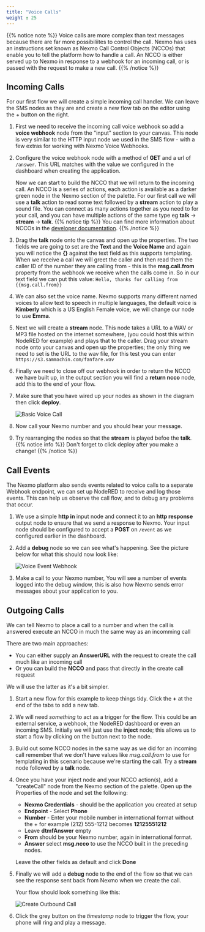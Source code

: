 ```yaml
---
title: "Voice Calls"
weight : 25
---
```

{{% notice note %}}
Voice calls are more complex than text messages because there are far more possibiliites to control the call. Nexmo has uses an instructions set known as Nexmo Call Control Objects (NCCOs) that enable you to tell the platform how to handle a call. An NCCO is either served up to Nexmo in response to a webhook for an incoming call, or is passed with the request to make a new call.
{{% /notice %}}

## Incoming Calls

For our first flow we will create a simple incoming call handler. We can leave the SMS nodes as they are and create a new flow tab on the editor using the + button on the right. 

1. First we need to receive the incoming call voice webhook so add a **voice webhook** node from the "input" section to your canvas. This node is very similar to the HTTP input node we used in the SMS flow - with a few extras for working with Nexmo Voice Webhooks.

2. Configure the voice webhook node with a method of **GET** and a url of `/answer`. This URL matches with the value we configured in the dashboard when creating the application.

    Now we can start to build the NCCO that we will return to the incoming call. An NCCO is a series of actions, each action is available as a darker green node in the Nexmo section of the palette. For our first call we will use a **talk** action to read some text followed by a **stream** action to play a sound file. You can connect as many actions together as you need to for your call, and you can have multiple actions of the same type eg **talk** -> **stream** -> **talk**.
  {{% notice tip %}}
  You can find more information about NCCOs in the [developer documentation](https://developer.nexmo.com/voice/voice-api/guides/ncco).
  {{% /notice  %}}
    
3. Drag the **talk** node onto the canvas and open up the properties. The two fields we are going to set are the **Text** and the **Voice Name** and again you will notice the **{}** against the text field as this supports templating. When we receive a call we will greet the caller and then read them the caller ID of the number they are calling from - this is the **msg.call.from** property from the webhook we receive when the calls come in. So in our text field we can put this value: `Hello, thanks for calling from {{msg.call.from}}`

4. We can also set the voice name. Nexmo supports many different named voices to allow text to speech in multiple languages, the default voice is **Kimberly** which is a US English Female voice, we will change our node to use **Emma**.

5. Next we will create a **stream** node. This node takes a URL to a WAV or MP3 file hosted on the internet somewhere, (you could host this within NodeRED for example) and plays that to the caller. Drag your stream node onto your canvas and open up the properties; the only thing we need to set is the URL to the wav file, for this test you can enter `https://s3.sammachin.com/fanfare.wav`

6. Finally we need to close off our webhook in order to return the NCCO we have built up, in the output section you will find a **return ncco** node, add this to the end of your flow.

7. Make sure that you have wired up your nodes as shown in the diagram then click **deploy**.

    ![Basic Voice Call](/Basic_Voice.png)

8. Now call your Nexmo number and you should hear your message.

9. Try rearranging the nodes so that the **stream** is played befoe the **talk**.
  {{% notice info %}} 
  Don't forget to click deploy after you make a change!
  {{% /notice  %}}

## Call Events

The Nexmo platform also sends events related to voice calls to a separate Webhook endpoint, we can set up NodeRED to receive and log those events. This can help us observe the call flow, and to debug any problems that occur.

1. We use a simple **http in** input node and connect it to an **http response** output node to ensure that we send a response to Nexmo. Your input node should be configured to accept a **POST** on `/event` as we configured earlier in the dashboard.

2. Add a **debug** node so we can see what's happening. See the picture below for what this should now look like:

    ![Voice Event Webhook](/Voice_Events.png)

3. Make a call to your Nexmo number, You will see a number of events logged into the debug window, this is also how Nexmo sends error messages about your application to you.

## Outgoing Calls

We can  tell Nexmo to place a call to a number and when the call is answered execute an NCCO in much the same way as an incomming call

There are two main approaches:

* You can either supply an **AnswerURL** with the request to create the call much like an incoming call
* Or you can build the **NCCO** and pass that directly in the create call request

We will use the latter as it's a bit simpler.

1. Start a new flow for this example to keep things tidy. Click the **+** at the end of the tabs to add a new tab.

2. We will need _something_ to act as a trigger for the flow. This could be an external service, a webhook, the NodeRED dashboard or even an incoming SMS. Initially we will just use the **inject** node; this allows us to start a flow by clicking on the button next to the node.

3. Build out some NCCO nodes in the same way as we did for an incoming call remember that we don't have values like *msg.call.from* to use for templating in this scenario because we're starting the call. Try a **stream** node followed by a **talk** node.

4. Once you have your inject node and your NCCO action(s), add a "createCall" node from the Nexmo section of the palette. Open up the Properties of the node and set the following:

    - **Nexmo Credentials** - should be the application you created at setup
    - **Endpoint** - Select **Phone**
    - **Number** - Enter your mobile number in international format without the + for example (212) 555-1212 becomes **12125551212**
    - Leave **dtmfAnswer** empty
    - **From** should be your Nexmo number, again in international format.
    - **Answer** select **msg.ncco** to use the NCCO built in the preceding nodes.

    Leave the other fields as default and click **Done**

5. Finally we will add a **debug** node to the end of the flow so that we can see the response sent back from Nexmo when we create the call.

    Your flow should look something like this:

    ![Create Outbound Call](/Create_Call.png)

6. Click the grey button on the *timestamp* node to trigger the flow, your phone will ring and play a message.
